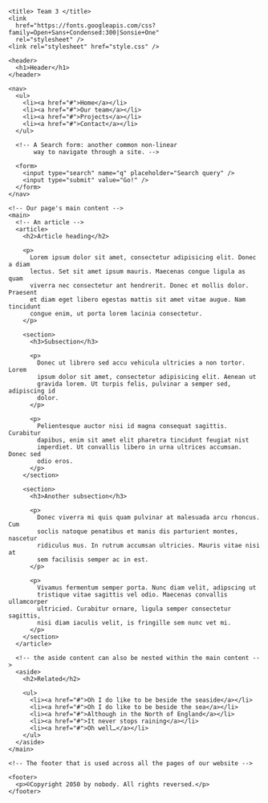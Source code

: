 <html lang="en-US">
  <head>
    <meta charset="utf-8" />
    <meta name="viewport" content="width=device-width" />

    <title> Team 3 </title>
    <link
      href="https://fonts.googleapis.com/css?family=Open+Sans+Condensed:300|Sonsie+One"
      rel="stylesheet" />
    <link rel="stylesheet" href="style.css" />
  </head>

  <body>
    <!-- The main header used across all the pages of our website -->

    <header>
      <h1>Header</h1>
    </header>

    <nav>
      <ul>
        <li><a href="#">Home</a></li>
        <li><a href="#">Our team</a></li>
        <li><a href="#">Projects</a></li>
        <li><a href="#">Contact</a></li>
      </ul>

      <!-- A Search form: another common non-linear
           way to navigate through a site. -->

      <form>
        <input type="search" name="q" placeholder="Search query" />
        <input type="submit" value="Go!" />
      </form>
    </nav>

    <!-- Our page's main content -->
    <main>
      <!-- An article -->
      <article>
        <h2>Article heading</h2>

        <p>
          Lorem ipsum dolor sit amet, consectetur adipisicing elit. Donec a diam
          lectus. Set sit amet ipsum mauris. Maecenas congue ligula as quam
          viverra nec consectetur ant hendrerit. Donec et mollis dolor. Praesent
          et diam eget libero egestas mattis sit amet vitae augue. Nam tincidunt
          congue enim, ut porta lorem lacinia consectetur.
        </p>

        <section>
          <h3>Subsection</h3>

          <p>
            Donec ut librero sed accu vehicula ultricies a non tortor. Lorem
            ipsum dolor sit amet, consectetur adipisicing elit. Aenean ut
            gravida lorem. Ut turpis felis, pulvinar a semper sed, adipiscing id
            dolor.
          </p>

          <p>
            Pelientesque auctor nisi id magna consequat sagittis. Curabitur
            dapibus, enim sit amet elit pharetra tincidunt feugiat nist
            imperdiet. Ut convallis libero in urna ultrices accumsan. Donec sed
            odio eros.
          </p>
        </section>

        <section>
          <h3>Another subsection</h3>

          <p>
            Donec viverra mi quis quam pulvinar at malesuada arcu rhoncus. Cum
            soclis natoque penatibus et manis dis parturient montes, nascetur
            ridiculus mus. In rutrum accumsan ultricies. Mauris vitae nisi at
            sem facilisis semper ac in est.
          </p>

          <p>
            Vivamus fermentum semper porta. Nunc diam velit, adipscing ut
            tristique vitae sagittis vel odio. Maecenas convallis ullamcorper
            ultricied. Curabitur ornare, ligula semper consectetur sagittis,
            nisi diam iaculis velit, is fringille sem nunc vet mi.
          </p>
        </section>
      </article>

      <!-- the aside content can also be nested within the main content -->
      <aside>
        <h2>Related</h2>

        <ul>
          <li><a href="#">Oh I do like to be beside the seaside</a></li>
          <li><a href="#">Oh I do like to be beside the sea</a></li>
          <li><a href="#">Although in the North of England</a></li>
          <li><a href="#">It never stops raining</a></li>
          <li><a href="#">Oh well…</a></li>
        </ul>
      </aside>
    </main>

    <!-- The footer that is used across all the pages of our website -->

    <footer>
      <p>©Copyright 2050 by nobody. All rights reversed.</p>
    </footer>
  </body>
</html>
